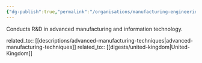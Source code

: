 ```yaml
---
{"dg-publish":true,"permalink":"/organisations/manufacturing-engineering-centre/","title":"Manufacturing Engineering Centre"}
---
```



Conducts R&D in advanced manufacturing and information technology.

related_to:: [[descriptions/advanced-manufacturing-techniques\|advanced-manufacturing-techniques]]
related_to:: [[digests/united-kingdom\|United-Kingdom]]
